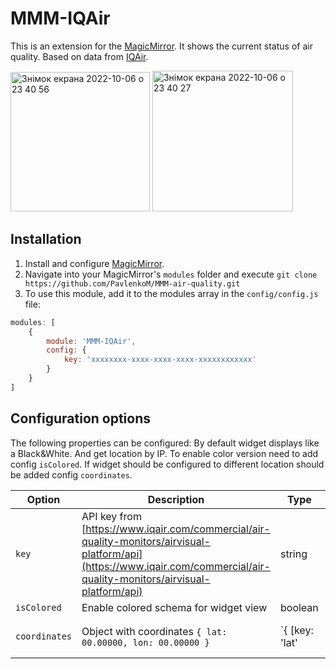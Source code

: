 # MMM-IQAir

This is an extension for the [MagicMirror](https://github.com/MichMich/MagicMirror). It shows the current status of air quality.
Based on data from [IQAir](https://www.iqair.com).

<img width="223" alt="Знімок екрана 2022-10-06 о 23 40 56" src="https://user-images.githubusercontent.com/9430298/194422874-bbcc6c6c-e7aa-41d5-b32f-4fe7676b0538.png">
<img width="225" alt="Знімок екрана 2022-10-06 о 23 40 27" src="https://user-images.githubusercontent.com/9430298/194422891-30041775-34a9-4535-80eb-75103aaecb40.png">



## Installation
1. Install and configure [MagicMirror](https://docs.magicmirror.builders).
2. Navigate into your MagicMirror's `modules` folder and execute `git clone https://github.com/PavlenkoM/MMM-air-quality.git`
3. To use this module, add it to the modules array in the `config/config.js` file:
````javascript
modules: [
	{
		module: 'MMM-IQAir',
		config: {
			key: 'xxxxxxxx-xxxx-xxxx-xxxx-xxxxxxxxxxxx'
		}
	}
]
````

## Configuration options
The following properties can be configured:
By default widget displays like a Black&White. And get location by IP.
To enable color version need to add config `isColored`.
If widget should be configured to different location should be added config `coordinates`.

| Option | Description | Type | Required |
| --- | --- | --- | --- |
| `key` | API key from [https://www.iqair.com/commercial/air-quality-monitors/airvisual-platform/api](https://www.iqair.com/commercial/air-quality-monitors/airvisual-platform/api) | string | ✔️ |
| `isColored` | Enable colored schema for widget view | boolean |  |
| `coordinates` | Object with coordinates `{ lat: 00.00000, lon: 00.00000 }` | `{ [key: 'lat' | 'lan']: number }` |  |

